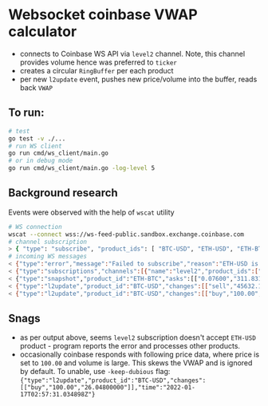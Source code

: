 # Websocket coinbase VWAP calculator

* connects to Coinbase WS API via `level2` channel. Note, this channel provides volume hence was preferred to `ticker`
* creates a circular `RingBuffer` per each product
* per new `l2update` event, pushes new price/volume into the buffer, reads back `VWAP`

## To run:
```bash
# test
go test -v ./...
# run WS client
go run cmd/ws_client/main.go
# or in debug mode
go run cmd/ws_client/main.go -log-level 5
```

## Background research
Events were observed with the help of `wscat` utility
```bash
# WS connection
wscat --connect wss://ws-feed-public.sandbox.exchange.coinbase.com
# channel subscription
> { "type": "subscribe", "product_ids": [ "BTC-USD", "ETH-USD", "ETH-BTC" ], "channels": [ "level2" ] }
# incoming WS messages
< {"type":"error","message":"Failed to subscribe","reason":"ETH-USD is not a valid product"}
< {"type":"subscriptions","channels":[{"name":"level2","product_ids":["ETH-BTC","BTC-USD"]}]}
< {"type":"snapshot","product_id":"ETH-BTC","asks":[["0.07600","311.83164253"],["0.07900","0.29910000"]........
< {"type":"l2update","product_id":"BTC-USD","changes":[["sell","45632.17","522.05252813"]],"time":"2022-01-17T02:57:26.530613Z"}
< {"type":"l2update","product_id":"BTC-USD","changes":[["buy","100.00","26.04800000"]],"time":"2022-01-17T02:57:31.034898Z"}
```

## Snags
* as per output above, seems `level2` subscription doesn't accept `ETH-USD` product - program reports the error and processes other products.
* occasionally coinbase responds with following price data, where price is set to `100.00` and volume is large. This skews the VWAP and is ignored by default. To unable, use `-keep-dubious` flag:
```{"type":"l2update","product_id":"BTC-USD","changes":[["buy","100.00","26.04800000"]],"time":"2022-01-17T02:57:31.034898Z"}```